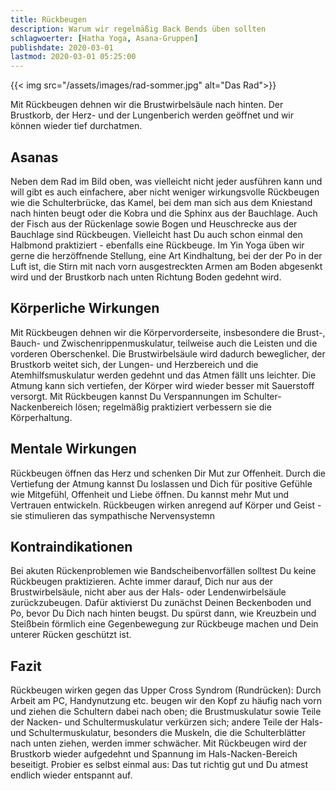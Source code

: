 ```yaml
---
title: Rückbeugen
description: Warum wir regelmäßig Back Bends üben sollten
schlagwoerter: [Hatha Yoga, Asana-Gruppen]
publishdate: 2020-03-01
lastmod: 2020-03-01 05:25:00
---
```


{{< img src="/assets/images/rad-sommer.jpg" alt="Das Rad">}}

Mit Rückbeugen dehnen wir die Brustwirbelsäule nach hinten. Der Brustkorb, der Herz- und der Lungenberich werden geöffnet und wir können wieder tief durchatmen.

## Asanas

Neben dem Rad im Bild oben, was vielleicht nicht jeder ausführen kann und will gibt es auch einfachere, aber nicht weniger wirkungsvolle Rückbeugen wie die Schulterbrücke, das Kamel, bei dem man sich aus dem Kniestand nach hinten beugt oder die Kobra und die Sphinx aus der Bauchlage. Auch der Fisch aus der Rückenlage sowie Bogen und Heuschrecke aus der Bauchlage sind Rückbeugen. Vielleicht hast Du auch schon einmal den Halbmond praktiziert - ebenfalls eine Rückbeuge. Im Yin Yoga üben wir gerne die herzöffnende Stellung, eine Art Kindhaltung, bei der der Po in der Luft ist, die Stirn mit nach vorn ausgestreckten Armen am Boden abgesenkt wird und der Brustkorb nach unten Richtung Boden gedehnt wird.

## Körperliche Wirkungen

Mit Rückbeugen dehnen wir die Körpervorderseite, insbesondere die Brust-, Bauch- und Zwischenrippenmuskulatur, teilweise auch die Leisten und die vorderen Oberschenkel. Die Brustwirbelsäule wird dadurch beweglicher, der Brustkorb weitet sich, der Lungen- und Herzbereich und die Atemhilfsmuskulatur werden gedehnt und das Atmen fällt uns leichter. Die Atmung kann sich vertiefen, der Körper wird wieder besser mit Sauerstoff versorgt. Mit Rückbeugen kannst Du Verspannungen im Schulter-Nackenbereich lösen; regelmäßig praktiziert verbessern sie die Körperhaltung. 

## Mentale Wirkungen

Rückbeugen öffnen das Herz und schenken Dir Mut zur Offenheit. Durch die Vertiefung der Atmung kannst Du loslassen und Dich für positive Gefühle wie Mitgefühl, Offenheit und Liebe öffnen. Du kannst mehr Mut und Vertrauen entwickeln. Rückbeugen wirken anregend auf Körper und Geist - sie stimulieren das sympathische Nervensystemn

## Kontraindikationen

Bei akuten Rückenproblemen wie Bandscheibenvorfällen solltest Du keine Rückbeugen praktizieren. Achte immer darauf, Dich nur aus der Brustwirbelsäule, nicht aber aus der Hals- oder Lendenwirbelsäule zurückzubeugen. Dafür aktivierst Du zunächst Deinen Beckenboden und Po, bevor Du Dich nach hinten beugst. Du spürst dann, wie Kreuzbein und Steißbein förmlich eine Gegenbewegung zur Rückbeuge machen und Dein unterer Rücken geschützt ist.

## Fazit

Rückbeugen wirken gegen das Upper Cross Syndrom (Rundrücken): Durch Arbeit am PC, Handynutzung etc. beugen wir den Kopf zu häufig nach vorn und ziehen die Schultern dabei nach oben; die Brustmuskulatur sowie Teile der Nacken- und Schultermuskulatur verkürzen sich; andere Teile der Hals- und Schultermuskulatur, besonders die Muskeln, die die Schulterblätter nach unten ziehen, werden immer schwächer. Mit Rückbeugen wird der Brustkorb wieder aufgedehnt und Spannung im Hals-Nacken-Bereich beseitigt. Probier es selbst einmal aus: Das tut richtig gut und Du atmest endlich wieder entspannt auf.